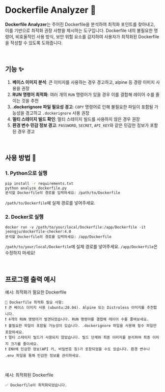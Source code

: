 # Dockerfile Analyzer 🐳

**Dockerfile Analyzer**는 주어진 Dockerfile을 분석하여 최적화 포인트를 찾아내고, 이를 기반으로 최적화 권장 사항을 제시하는 도구입니다. Dockerfile 내의 불필요한 명령어, 비효율적인 사용 방식, 보안 위험 요소를 감지하여 사용자가 최적화된 Dockerfile을 작성할 수 있도록 도와줍니다.

<br>

## 기능 ✨
1. **베이스 이미지 분석**: 큰 이미지를 사용하는 경우 경고하고, alpine 등 경량 이미지 사용을 권장
2. **RUN 명령어 최적화**: 여러 개의 `RUN` 명령어가 있을 경우 이를 결합해 레이어 수를 줄이는 것을 추천
3. **.dockerignore 파일 필요성 경고**: `COPY` 명령어로 인해 불필요한 파일이 포함될 가능성을 경고하고 `.dockerignore` 사용 권장
4. **멀티 스테이지 빌드 확인**: 멀티 스테이지 빌드를 사용하지 않은 경우 권장
5. **환경 변수 민감 정보 경고**: `PASSWORD`, `SECRET`, `API_KEY`와 같은 민감한 정보가 포함된 경우 경고

<br>

## 사용 방법 🚀


### 1. Python으로 실행

```bash
pip install -r requirements.txt
python analyze_dockerfile.py
분석할 Dockerfile의 경로를 입력하세요: /path/to/Dockerfile
```
`/path/to/Dockerfile`에 실제 경로를 넣어주세요.

### 2. Docker로 실행

```
docker run -v /path/to/your/local/Dockerfile:/app/Dockerfile -it jeongju/dockerfile-checker:4.0
분석할 Dockerfile의 경로를 입력하세요: /app/Dockerfile
```
`/path/to/your/local/Dockerfile`에 실제 경로를 넣어주세요.
`/app/Dockerfile`은 수정하지 마세요!

<br>

## 프로그램 출력 예시

예시: 최적화가 필요한 Dockerfile
```
🐳 Dockerfile 최적화 필요 사항:
❗ 큰 베이스 이미지 사용 (ubuntu:20.04). Alpine 또는 Distroless 이미지를 추천합니다.
❗ 4개의 RUN 명령어가 발견되었습니다. RUN 명령어를 결합해 레이어 수를 줄여보세요.
❗ 불필요한 파일이 포함될 가능성이 있습니다. .dockerignore 파일을 사용해 필수 파일만 포함하세요.
❗ 멀티 스테이지 빌드가 사용되지 않았습니다. 빌드 단계와 최종 이미지를 분리하여 최종 이미지 크기를 줄이세요.
❗ ENV에 민감한 정보(API 키, 비밀번호 등)가 포함되었을 수도 있습니다. 환경 변수나 .env 파일을 통해 민감한 정보를 관리하세요.
```

<br>

예시: 최적화된 Dockerfile
```
✅ Dockerfile이 최적화되었습니다.
```
